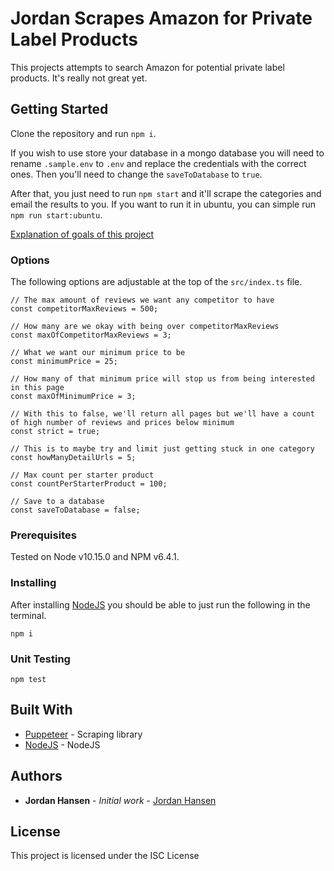 # Jordan Scrapes Amazon for Private Label Products

This projects attempts to search Amazon for potential private label products. It's really not great yet.

## Getting Started

Clone the repository and run `npm i`. 

If you wish to use store your database in a mongo database you will need to rename `.sample.env` to `.env` and replace the credentials with the correct ones. Then you'll need to change the `saveToDatabase` to `true`.

After that, you just need to run `npm start` and it'll scrape the categories and email the results to you. If you want to run it in ubuntu, you can simple run `npm run start:ubuntu`.

[Explanation of goals of this project](https://javascriptwebscrapingguy.com/continued-jordan-scrapes-amazon-for-private-label-potential-products/)

### Options

The following options are adjustable at the top of the `src/index.ts` file.

```
// The max amount of reviews we want any competitor to have
const competitorMaxReviews = 500;

// How many are we okay with being over competitorMaxReviews
const maxOfCompetitorMaxReviews = 3;

// What we want our minimum price to be
const minimumPrice = 25;

// How many of that minimum price will stop us from being interested in this page
const maxOfMinimumPrice = 3;

// With this to false, we'll return all pages but we'll have a count of high number of reviews and prices below minimum
const strict = true;

// This is to maybe try and limit just getting stuck in one category
const howManyDetailUrls = 5;

// Max count per starter product
const countPerStarterProduct = 100;

// Save to a database
const saveToDatabase = false;
```


### Prerequisites

Tested on Node v10.15.0 and NPM v6.4.1.

### Installing

After installing [NodeJS](https://nodejs.org/en/) you should be able to just run the following in the terminal.

```
npm i
```

### Unit Testing

`npm test`

## Built With

* [Puppeteer](https://github.com/GoogleChrome/puppeteer) - Scraping library
* [NodeJS](https://nodejs.org/en/) - NodeJS

## Authors

* **Jordan Hansen** - *Initial work* - [Jordan Hansen](https://github.com/aarmora)


## License

This project is licensed under the ISC License
